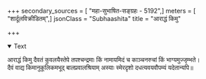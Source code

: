 +++
secondary_sources = [ "महा-सुभाषित-सङ्ग्रहः - 5192",]
meters = [ "शार्दूलविक्रीडितम्",]
jsonClass = "Subhaashita"
title = "आराद्धं किमु"

+++

<details open><summary>Text</summary>

आराद्धं किमु दैवतं कुवलयैस्तेपे तपश्चन्द्रमाः किं नामायमिदं च काञ्चनरुचां किं भाग्यमुज्जृम्भते।  
दैवं वाद्य किमानुकूलिकमभूद् बालप्रवालश्रियाम् अस्याः स्मेरदृशो दधत्यवयवौपम्यं यदेतान्यपि॥
</details>
